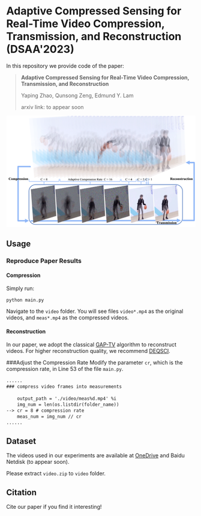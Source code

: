 # Adaptive Compressed Sensing for Real-Time Video Compression, Transmission, and Reconstruction (DSAA'2023)

In this repository we provide code of the paper:
> **Adaptive Compressed Sensing for Real-Time Video Compression, Transmission, and Reconstruction**
> 
> Yaping Zhao, Qunsong Zeng, Edmund Y. Lam
> 
> arxiv link: to appear soon

<p align="right">
  <img src="teaser.png" />
</p>

## Usage
### Reproduce Paper Results
#### Compression
Simply run:
```angular2html
python main.py
```
Navigate to the `video` folder. You will see files `video*.mp4` as the original videos, and `meas*.mp4` as the compressed videos.
#### Reconstruction
In our paper, we adopt the classical [GAP-TV](https://ieeexplore.ieee.org/document/7532817) algorithm to reconstruct videos. 
For higher reconstruction quality, we recommend [DEQSCI](https://github.com/IndigoPurple/DEQSCI).

###Adjust the Compression Rate
Modify the parameter `cr`, which is the compression rate, in Line 53 of the file `main.py`.

```angular2html
......
### compress video frames into measurements

    output_path = './video/meas%d.mp4' %i
    img_num = len(os.listdir(folder_name))
--> cr = 8 # compression rate
    meas_num = img_num // cr
......
```

## Dataset
The videos used in our experiments are available at [OneDrive](https://connecthkuhk-my.sharepoint.com/:u:/g/personal/zhaoyp_connect_hku_hk/EUiZDLQQxCFEmPHHeGf-sFIBjMAIfffMQN4KA_fbcQjceg?e=CsQVL8) and Baidu Netdisk (to appear soon).

Please extract `video.zip` to `video` folder.

## Citation
Cite our paper if you find it interesting!